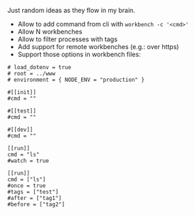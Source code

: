 Just random ideas as they flow in my brain.

- Allow to add command from cli with `workbench -c '<cmd>'`
- Allow N workbenches
- Allow to filter processes with tags
- Add support for remote workbenches (e.g.: over https)
- Support those options in workbench files:

```
# load_dotenv = true
# root = ../www
# environment = { NODE_ENV = "production" }

#[[init]]
#cmd = ""

#[[test]]
#cmd = ""

#[[dev]]
#cmd = ""

[[run]]
cmd = "ls"
#watch = true

[[run]]
cmd = ["ls"]
#once = true
#tags = ["test"]
#after = ["tag1"]
#before = ["tag2"]
```

